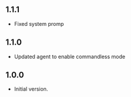 ## 1.1.1

- Fixed system promp

## 1.1.0

- Updated agent to enable commandless mode

## 1.0.0

- Initial version.
